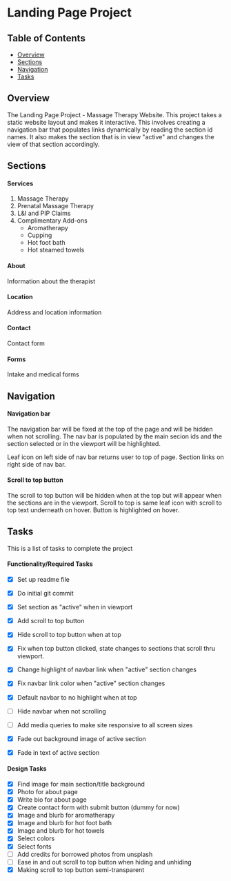 # Landing Page Project

## Table of Contents

* [Overview](#overview)
* [Sections](#sections)
* [Navigation](#navigation)
* [Tasks](#tasks)

## Overview

The Landing Page Project - Massage Therapy Website. This project takes a static website layout and makes it interactive. This involves creating a navigation bar that populates links dynamically by reading the section id names. It also makes the section that is in view "active" and changes the view of that section accordingly.


## Sections

#### Services
1. Massage Therapy
2. Prenatal Massage Therapy
3. L&I and PIP Claims
4. Complimentary Add-ons
	- Aromatherapy
	- Cupping
	- Hot foot bath
	- Hot steamed towels

#### About
Information about the therapist

#### Location
Address and location information

#### Contact
Contact form

#### Forms
Intake and medical forms

## Navigation

#### Navigation bar

The navigation bar will be fixed at the top of the page and will be hidden when not scrolling. The nav bar is populated by the main secion ids and the section selected or in the viewport will be highlighted.

Leaf icon on left side of nav bar returns user to top of page.
Section links on right side of nav bar.

#### Scroll to top button

The scroll to top button will be hidden when at the top but will appear when the sections are in the viewport.
Scroll to top is same leaf icon with scroll to top text underneath on hover. Button is highlighted on hover.

## Tasks

This is a list of tasks to complete the project

#### Functionality/Required Tasks
- [x] Set up readme file
- [x] Do initial git commit
- [x] Set section as "active" when in viewport
- [x] Add scroll to top button
- [x] Hide scroll to top button when at top
- [x] Fix when top button clicked, state changes to sections that scroll thru viewport.
- [x] Change highlight of navbar link when "active" section changes
- [x] Fix navbar link color when "active" section changes
- [x] Default navbar to no highlight when at top
- [ ] Hide navbar when not scrolling
- [ ] Add media queries to make site responsive to all screen sizes
- [x] Fade out background image of active section
- [x] Fade in text of active section


#### Design Tasks
- [x] Find image for main section/title background
- [x] Photo for about page
- [x] Write bio for about page
- [x] Create contact form with submit button (dummy for now)
- [x] Image and blurb for aromatherapy
- [x] Image and blurb for hot foot bath
- [x] Image and blurb for hot towels
- [x] Select colors
- [x] Select fonts
- [ ] Add credits for borrowed photos from unsplash
- [ ] Ease in and out scroll to top button when hiding and unhiding
- [x] Making scroll to top button semi-transparent
